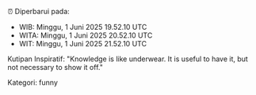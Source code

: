 ⏰ Diperbarui pada:
- WIB: Minggu, 1 Juni 2025 19.52.10 UTC
- WITA: Minggu, 1 Juni 2025 20.52.10 UTC
- WIT: Minggu, 1 Juni 2025 21.52.10 UTC

Kutipan Inspiratif:
"Knowledge is like underwear. It is useful to have it, but not necessary to show it off."


Kategori: funny

